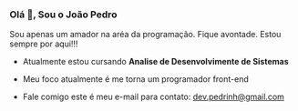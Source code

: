 ### Olá 👋️, Sou o João Pedro
Sou apenas um amador na aréa da programação.
Fique avontade. Estou sempre por aqui!!!

- Atualmente estou cursando **Analise de Desenvolvimente de Sistemas**

- Meu foco atualmente é me torna um programador front-end

- Fale comigo este é meu e-mail para contato: dev.pedrinh@gmail.com
